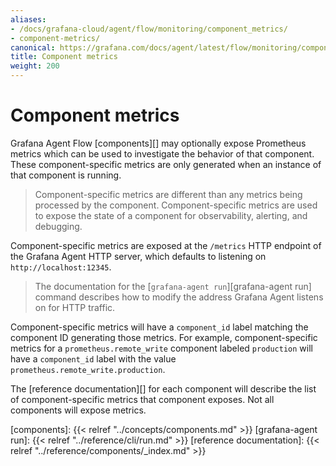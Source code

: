 ```yaml
---
aliases:
- /docs/grafana-cloud/agent/flow/monitoring/component_metrics/
- component-metrics/
canonical: https://grafana.com/docs/agent/latest/flow/monitoring/component_metrics/
title: Component metrics
weight: 200
---
```


# Component metrics

Grafana Agent Flow [components][] may optionally expose Prometheus metrics
which can be used to investigate the behavior of that component. These
component-specific metrics are only generated when an instance of that
component is running.

> Component-specific metrics are different than any metrics being processed by
> the component. Component-specific metrics are used to expose the state of a
> component for observability, alerting, and debugging.

Component-specific metrics are exposed at the `/metrics` HTTP endpoint of the
Grafana Agent HTTP server, which defaults to listening on
`http://localhost:12345`.

> The documentation for the [`grafana-agent run`][grafana-agent run] command describes how to
> modify the address Grafana Agent listens on for HTTP traffic.

Component-specific metrics will have a `component_id` label matching the
component ID generating those metrics. For example, component-specific metrics
for a `prometheus.remote_write` component labeled `production` will have a
`component_id` label with the value `prometheus.remote_write.production`.

The [reference documentation][] for each component will describe the list of
component-specific metrics that component exposes. Not all components will
expose metrics.

[components]: {{< relref "../concepts/components.md" >}}
[grafana-agent run]: {{< relref "../reference/cli/run.md" >}}
[reference documentation]: {{< relref "../reference/components/_index.md" >}}
